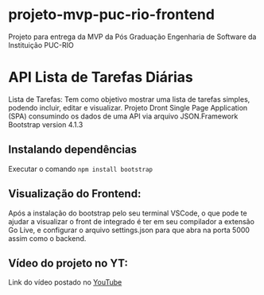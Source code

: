 # projeto-mvp-puc-rio-frontend
Projeto para entrega da MVP da Pós Graduação Engenharia de Software da Instituição PUC-RIO

# API Lista de Tarefas Diárias

Lista de Tarefas: Tem como objetivo mostrar uma lista de tarefas simples, podendo incluir, editar e visualizar. Projeto Dront Single Page Application (SPA) consumindo os dados de uma API via arquivo JSON.Framework Bootstrap version 4.1.3

## Instalando dependências
Executar o comando `npm install bootstrap`

## Visualização do Frontend:
Após a instalação do bootstrap pelo seu terminal VSCode, o que pode te ajudar a visualizar o front de integrado é ter em seu compilador a extensão Go Live, e configurar o arquivo settings.json para que abra na porta 5000 assim como o backend.

## Vídeo do projeto no YT:
Link do vídeo postado no [YouTube](https://youtu.be/sF8-KFsaOOc)
